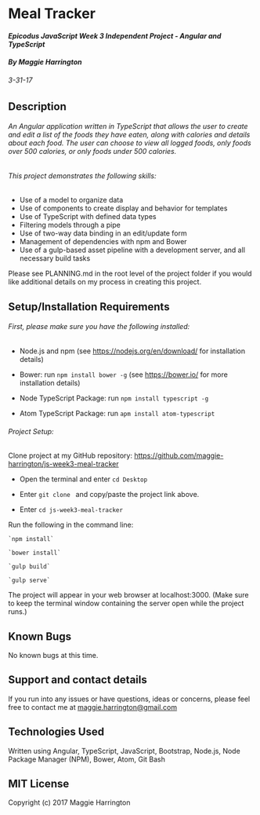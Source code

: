 # Meal Tracker

#### _Epicodus JavaScript Week 3 Independent Project - Angular and TypeScript_

#### _By Maggie Harrington_
###### _3-31-17_


## Description

###### An Angular application written in TypeScript that allows the user to create and edit a list of the foods they have eaten, along with calories and details about each food. The user can choose to view all logged foods, only foods over 500 calories, or only foods under 500 calories.

###### This project demonstrates the following skills:
* Use of a model to organize data
* Use of components to create display and behavior for templates
* Use of TypeScript with defined data types
* Filtering models through a pipe
* Use of two-way data binding in an edit/update form
* Management of dependencies with npm and Bower
* Use of a gulp-based asset pipeline with a development server, and all necessary build tasks

Please see PLANNING.md in the root level of the project folder if you would like additional details on my process in creating this project.


## Setup/Installation Requirements

###### First, please make sure you have the following installed:
* Node.js and npm (see https://nodejs.org/en/download/ for installation details)

* Bower: run `npm install bower -g` (see https://bower.io/ for more installation details)

* Node TypeScript Package: run `npm install typescript -g`

* Atom TypeScript Package: run `apm install atom-typescript`

###### Project Setup:
Clone project at my GitHub repository: https://github.com/maggie-harrington/js-week3-meal-tracker

* Open the terminal and enter `cd Desktop`

* Enter `git clone ` and copy/paste the project link above.

* Enter `cd js-week3-meal-tracker`

Run the following in the command line:

    `npm install`

    `bower install`

    `gulp build`

    `gulp serve`

The project will appear in your web browser at localhost:3000. (Make sure to keep the terminal window containing the server open while the project runs.)


## Known Bugs

No known bugs at this time.


## Support and contact details

If you run into any issues or have questions, ideas or concerns, please feel free to contact me at maggie.harrington@gmail.com


## Technologies Used

Written using Angular, TypeScript, JavaScript, Bootstrap, Node.js, Node Package Manager (NPM), Bower, Atom, Git Bash


## MIT License

Copyright (c) 2017 Maggie Harrington
